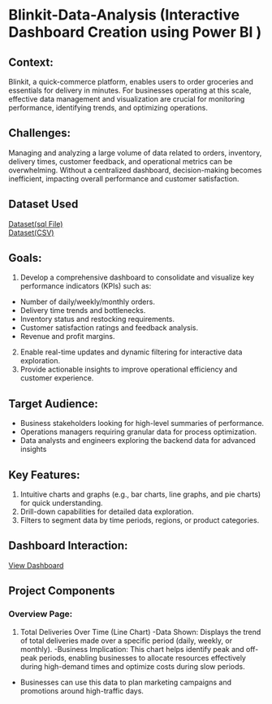 # Blinkit-Data-Analysis (Interactive Dashboard Creation using Power BI )


## Context:
Blinkit, a quick-commerce platform, enables users to order groceries and essentials for delivery in minutes. For businesses operating at this scale, effective data management and visualization are crucial for monitoring performance, identifying trends, and optimizing operations.

## Challenges:
Managing and analyzing a large volume of data related to orders, inventory, delivery times, customer feedback, and operational metrics can be overwhelming. Without a centralized dashboard, decision-making becomes inefficient, impacting overall performance and customer satisfaction.

## Dataset Used
  <a href="https://drive.google.com/drive/folders/1YABI83p-avjx69PSyjB77tgrMXFZpulS?usp=drive_link">Dataset(sql File)<a/>
<br>
 <a href="https://drive.google.com/drive/folders/1jxsJ9g_41sBfTbZdwlQ_KhIGiQA1SMkq?usp=drive_link">Dataset(CSV)<a/>

## Goals:
1. Develop a comprehensive dashboard to consolidate and visualize key performance indicators (KPIs) such as:
- Number of daily/weekly/monthly orders.
- Delivery time trends and bottlenecks.
- Inventory status and restocking requirements.
- Customer satisfaction ratings and feedback analysis.
- Revenue and profit margins.

2. Enable real-time updates and dynamic filtering for interactive data exploration.
3. Provide actionable insights to improve operational efficiency and customer
experience.

## Target Audience:
- Business stakeholders looking for high-level summaries of performance.
- Operations managers requiring granular data for process optimization.
- Data analysts and engineers exploring the backend data for advanced insights

## Key Features:
1. Intuitive charts and graphs (e.g., bar charts, line graphs, and pie charts) for quick understanding.
2. Drill-down capabilities for detailed data exploration.
3. Filters to segment data by time periods, regions, or product categories.

## Dashboard Interaction:
<a href="https://drive.google.com/file/d/1evtp4dLsFZI4Xrsqb9JKruDcMrgOBMmr/view?usp=sharing">View Dashboard <a/>


## Project Components
### Overview Page:
1. Total Deliveries Over Time (Line Chart)
-Data Shown: Displays the trend of total deliveries made over a specific period (daily, weekly, or monthly).
-Business Implication: This chart helps identify peak and off-peak periods, enabling businesses to allocate resources effectively during high-demand times and optimize costs during slow periods.
- Businesses can use this data to plan marketing campaigns and promotions around high-traffic days.





